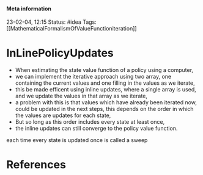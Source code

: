 #### Meta information
23-02-04, 12:15
Status: #idea
Tags: [[MathematicalFormalismOfValueFunctioniteration]]





# InLinePolicyUpdates

- When estimating the state value function of a policy using a computer,
-  we can implement the iterative approach using two array, one containing the current values and one filling in the values as we iterate,
- this be made efficent using inline updates, where a single array is used, and we update the values in that array as we iterate,
- a problem with this is that values which have already been iterated now, could be updated in the next steps, this depends on the order in which the values are updates for each state,
- But so long as this order includes every state at least once,
- the inline updates can still converge to the policy value function.

each time every state is updated once is called a sweep





# References
